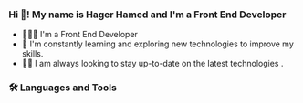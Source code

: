

<h3 align="left">
  <span>Hi 👋! My name is Hager Hamed and I'm a Front End Developer </span>

</h3>

-  👨🏽‍💻 I'm a Front End Developer
- 💼 I'm constantly learning and exploring new technologies to improve my skills.
- 💪🏼 I am always looking to stay up-to-date on the latest technologies .


### 🛠 Languages and Tools

<div  >


</div>

